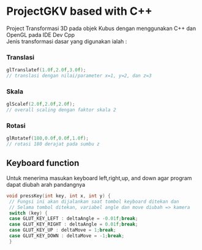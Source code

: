# ProjectGKV based with C++
Project Transformasi 3D pada objek Kubus dengan menggunakan C++ dan OpenGL pada IDE Dev Cpp
<br> Jenis transformasi dasar yang digunakan ialah :
### Translasi
```cpp
glTranslatef(1.0f,2.0f,3.0f); 
// translasi dengan nilai/parameter x=1, y=2, dan z=3
```
### Skala
```cpp
glScalef(2.0f,2.0f,2.0f); 
// overall scaling dengan faktor skala 2
```
### Rotasi
```cpp
glRotatef(180,0.0f,0.0f,1.0f); 
// rotasi 180 derajat pada sumbu z
```

## Keyboard function
Untuk menerima masukan keyboard left,right,up, and down agar program dapat diubah arah pandangnya
```cpp
void pressKey(int key, int x, int y) { 
 // Fungsi ini akan dijalankan saat tombol keyboard ditekan dan 
 // Selama tombol ditekan, variabel angle dan move diubah => kamera 
 switch (key) { 
 case GLUT_KEY_LEFT : deltaAngle = -0.01f;break; 
 case GLUT_KEY_RIGHT : deltaAngle = 0.01f;break; 
 case GLUT_KEY_UP : deltaMove = 1;break; 
 case GLUT_KEY_DOWN : deltaMove = -1;break; 
 } 
 ```
 
 
